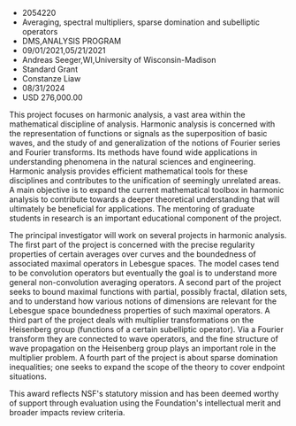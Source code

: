 
* 2054220
* Averaging, spectral multipliers, sparse domination and subelliptic operators
* DMS,ANALYSIS PROGRAM
* 09/01/2021,05/21/2021
* Andreas Seeger,WI,University of Wisconsin-Madison
* Standard Grant
* Constanze Liaw
* 08/31/2024
* USD 276,000.00

This project focuses on harmonic analysis, a vast area within the mathematical
discipline of analysis. Harmonic analysis is concerned with the representation
of functions or signals as the superposition of basic waves, and the study of
and generalization of the notions of Fourier series and Fourier transforms. Its
methods have found wide applications in understanding phenomena in the natural
sciences and engineering. Harmonic analysis provides efficient mathematical
tools for these disciplines and contributes to the unification of seemingly
unrelated areas. A main objective is to expand the current mathematical toolbox
in harmonic analysis to contribute towards a deeper theoretical understanding
that will ultimately be beneficial for applications. The mentoring of graduate
students in research is an important educational component of the project.

The principal investigator will work on several projects in harmonic analysis.
The first part of the project is concerned with the precise regularity
properties of certain averages over curves and the boundedness of associated
maximal operators in Lebesgue spaces. The model cases tend to be convolution
operators but eventually the goal is to understand more general non-convolution
averaging operators. A second part of the project seeks to bound maximal
functions with partial, possibly fractal, dilation sets, and to understand how
various notions of dimensions are relevant for the Lebesgue space boundedness
properties of such maximal operators. A third part of the project deals with
multiplier transformations on the Heisenberg group (functions of a certain
subelliptic operator). Via a Fourier transform they are connected to wave
operators, and the fine structure of wave propagation on the Heisenberg group
plays an important role in the multiplier problem. A fourth part of the project
is about sparse domination inequalities; one seeks to expand the scope of the
theory to cover endpoint situations.

This award reflects NSF's statutory mission and has been deemed worthy of
support through evaluation using the Foundation's intellectual merit and broader
impacts review criteria.
